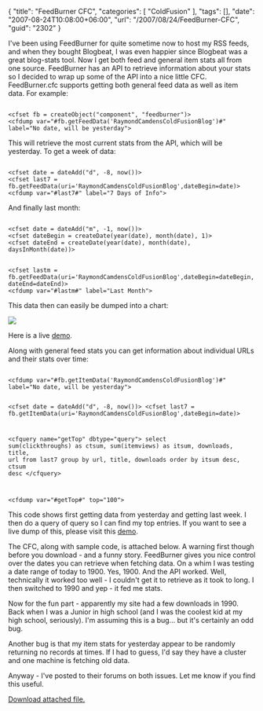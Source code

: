 {
	"title": "FeedBurner CFC",
	"categories": [
		"ColdFusion"
	],
	"tags": [],
	"date": "2007-08-24T10:08:00+06:00",
	"url": "/2007/08/24/FeedBurner-CFC",
	"guid": "2302"
}

I've been using FeedBurner for quite sometime now to host my RSS feeds, and when they bought Blogbeat, I was even happier since Blogbeat was a great blog-stats tool. Now I get both feed and general item stats all from one source. FeedBurner has an API to retrieve information about your stats so I decided to wrap up some of the API into a nice little CFC. FeedBurner.cfc supports getting both general feed data as well as item data. For example:

<code>
&lt;cfset fb = createObject("component", "feedburner")&gt;
&lt;cfdump var="#fb.getFeedData('RaymondCamdensColdFusionBlog')#" label="No date, will be yesterday"&gt;
</code>

This will retrieve the most current stats from the API, which will be yesterday. To get a week of data:

<code>
&lt;cfset date = dateAdd("d", -8, now())&gt;
&lt;cfset last7 = fb.getFeedData(uri='RaymondCamdensColdFusionBlog',dateBegin=date)&gt; 
&lt;cfdump var="#last7#" label="7 Days of Info"&gt;
</code>

And finally last month:

<code>
&lt;cfset date = dateAdd("m", -1, now())&gt;
&lt;cfset dateBegin = createDate(year(date), month(date), 1)&gt;
&lt;cfset dateEnd = createDate(year(date), month(date), daysInMonth(date))&gt;

&lt;cfset lastm = fb.getFeedData(uri='RaymondCamdensColdFusionBlog',dateBegin=dateBegin,dateEnd=dateEnd)&gt; 
&lt;cfdump var="#lastm#" label="Last Month"&gt;
</code>

This data then can easily be dumped into a chart:

<img src="https://static.raymondcamden.com/images/fbstats.png">

Here is a live <a href="http://www.coldfusionjedi.com/demos/fbdemo/test.cfm">demo</a>.

Along with general feed stats you can get information about individual URLs and their stats over time:

<code>
&lt;cfdump var="#fb.getItemData('RaymondCamdensColdFusionBlog')#" label="No date, will be yesterday"&gt;

&lt;cfset date = dateAdd("d", -8, now())&gt;
&lt;cfset last7 = fb.getItemData(uri='RaymondCamdensColdFusionBlog',dateBegin=date)&gt; 

&lt;cfquery name="getTop" dbtype="query"&gt;
select	sum(clickthroughs) as ctsum, sum(itemviews) as itsum, downloads, title, url
from last7
group by url, title, downloads
order by itsum desc, ctsum desc
&lt;/cfquery&gt;

&lt;cfdump var="#getTop#" top="100"&gt;
</code>

This code shows first getting data from yesterday and getting last week. I then do a query of query so I can find my top entries. If you want to see a live dump of this, please visit this <a href="http://www.coldfusionjedi.com/demos/fbdemo/test2.cfm">demo</a>.

The CFC, along with sample code, is attached below. A warning first though before you download - and a funny story. FeedBurner gives you nice control over the dates you can retrieve when fetching data. On a whim I was testing a date range of today to 1900. Yes, 1900. And the API worked. Well, technically it worked too well - I couldn't get it to retrieve as it took to long. I then switched to 1990 and yep - it fed me stats.

Now for the fun part - apparently my site had a few downloads in 1990. Back when I was a Junior in high school (and I was the coolest kid at my high school, seriously). I'm assuming this is a bug... but it's certainly an odd bug.  

Another bug is that my item stats for yesterday appear to be randomly returning no records at times. If I had to guess, I'd say they have a cluster and one machine is fetching old data. 

Anyway - I've posted to their forums on both issues. Let me know if you find this useful.<p><a href='enclosures/D%3A%5Chosts%5Cwww%2Ecoldfusionjedi%2Ecom%5Cenclosures%2Ffeedburnercfc2%2Ezip'>Download attached file.</a></p>